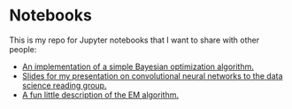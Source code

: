 # Notebooks
This is my repo for Jupyter notebooks that I want to share with other people:
- [An implementation of a simple Bayesian optimization algorithm.](https://github.com/jsaporta/Notebooks/blob/master/Parametric%20Model%20Example.ipynb)
- [Slides for my presentation on convolutional neural networks to the data science reading group.](https://github.com/jsaporta/Notebooks/blob/master/Convolutional%20Neural%20Networks.ipynb)
- [A fun little description of the EM algorithm.](https://github.com/jsaporta/Notebooks/blob/master/The%20EM%20Algorithm.ipynb)
